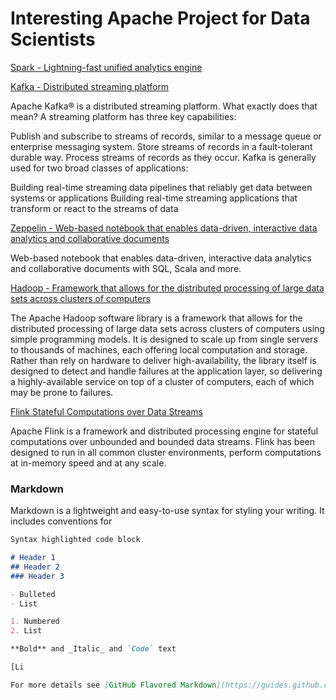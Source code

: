 # Interesting Apache Project for Data Scientists

[Spark - Lightning-fast unified analytics engine](https://spark.apache.org/)

[Kafka - Distributed streaming platform](https://kafka.apache.org/)

Apache Kafka® is a distributed streaming platform. What exactly does that mean?
A streaming platform has three key capabilities:

Publish and subscribe to streams of records, similar to a message queue or enterprise messaging system.
Store streams of records in a fault-tolerant durable way.
Process streams of records as they occur.
Kafka is generally used for two broad classes of applications:

Building real-time streaming data pipelines that reliably get data between systems or applications
Building real-time streaming applications that transform or react to the streams of data


[Zeppelin - Web-based notebook that enables data-driven, interactive data analytics and collaborative documents](http://zeppelin.apache.org/)

Web-based notebook that enables data-driven, 
interactive data analytics and collaborative documents with SQL, Scala and more.

[Hadoop - Framework that allows for the distributed processing of large data sets across clusters of computers](https://hadoop.apache.org/)

The Apache Hadoop software library is a framework that allows for the distributed processing of large data sets across clusters of computers using simple programming models. It is designed to scale up from single servers to thousands of machines, each offering local computation and storage. Rather than rely on hardware to deliver high-availability, the library itself is designed to detect and handle failures at the application layer, so delivering a highly-available service on top of a cluster of computers, each of which may be prone to failures.

[Flink   Stateful Computations over Data Streams](https://flink.apache.org/)

Apache Flink is a framework and distributed processing engine for stateful computations over unbounded and bounded data streams. Flink has been designed to run in all common cluster environments, perform computations at in-memory speed and at any scale.


### Markdown

Markdown is a lightweight and easy-to-use syntax for styling your writing. It includes conventions for

```markdown
Syntax highlighted code block

# Header 1
## Header 2
### Header 3

- Bulleted
- List

1. Numbered
2. List

**Bold** and _Italic_ and `Code` text

[Li

For more details see [GitHub Flavored Markdown](https://guides.github.com/features/mastering-markdown/).

